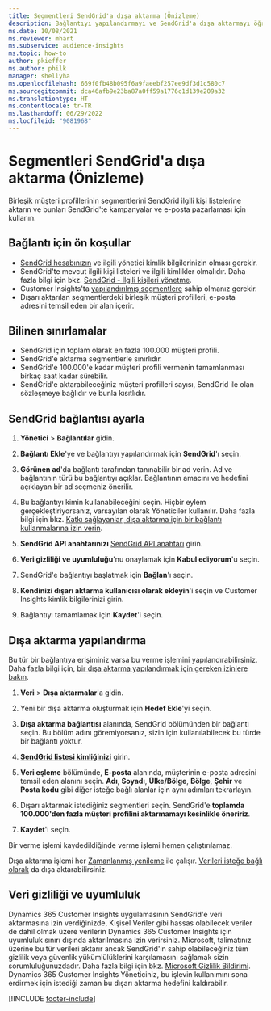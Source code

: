 ```yaml
---
title: Segmentleri SendGrid'a dışa aktarma (Önizleme)
description: Bağlantıyı yapılandırmayı ve SendGrid'a dışa aktarmayı öğrenin.
ms.date: 10/08/2021
ms.reviewer: mhart
ms.subservice: audience-insights
ms.topic: how-to
author: pkieffer
ms.author: philk
manager: shellyha
ms.openlocfilehash: 669f0fb48b095f6a9faeebf257ee9df3d1c580c7
ms.sourcegitcommit: dca46afb9e23ba87a0ff59a1776c1d139e209a32
ms.translationtype: HT
ms.contentlocale: tr-TR
ms.lasthandoff: 06/29/2022
ms.locfileid: "9081968"
---
```

# <a name="export-segments-to-sendgrid-preview"></a>Segmentleri SendGrid'a dışa aktarma (Önizleme)

Birleşik müşteri profillerinin segmentlerini SendGrid ilgili kişi listelerine aktarın ve bunları SendGrid'te kampanyalar ve e-posta pazarlaması için kullanın. 

## <a name="prerequisites-for-a-connection"></a>Bağlantı için ön koşullar

-   [SendGrid hesabınızın](https://sendgrid.com/) ve ilgili yönetici kimlik bilgilerinizin olması gerekir.
-   SendGrid'te mevcut ilgili kişi listeleri ve ilgili kimlikler olmalıdır. Daha fazla bilgi için bkz. [SendGrid - İlgili kişileri yönetme](https://sendgrid.com/docs/ui/managing-contacts/create-and-manage-contacts/#manage-contacts).
-   Customer Insights'ta [yapılandırılmış segmentlere](segments.md) sahip olmanız gerekir.
-   Dışarı aktarılan segmentlerdeki birleşik müşteri profilleri, e-posta adresini temsil eden bir alan içerir.

## <a name="known-limitations"></a>Bilinen sınırlamalar

- SendGrid için toplam olarak en fazla 100.000 müşteri profili.
- SendGrid'e aktarma segmentlerle sınırlıdır.
- SendGrid'e 100.000'e kadar müşteri profili vermenin tamamlanması birkaç saat kadar sürebilir. 
- SendGrid'e aktarabileceğiniz müşteri profilleri sayısı, SendGrid ile olan sözleşmeye bağlıdır ve bunla kısıtlıdır.

## <a name="set-up-connection-to-sendgrid"></a>SendGrid bağlantısı ayarla

1. **Yönetici** > **Bağlantılar** gidin.

1. **Bağlantı Ekle**'ye ve bağlantıyı yapılandırmak için **SendGrid**'ı seçin.

1. **Görünen ad**'da bağlantı tarafından tanınabilir bir ad verin. Ad ve bağlantının türü bu bağlantıyı açıklar. Bağlantının amacını ve hedefini açıklayan bir ad seçmeniz önerilir.

1. Bu bağlantıyı kimin kullanabileceğini seçin. Hiçbir eylem gerçekleştiriyorsanız, varsayılan olarak Yöneticiler kullanılır. Daha fazla bilgi için bkz. [Katkı sağlayanlar, dışa aktarma için bir bağlantı kullanmalarına izin verin](connections.md#allow-contributors-to-use-a-connection-for-exports).

1. **SendGrid API anahtarınızı** [SendGrid API anahtarı](https://sendgrid.com/docs/ui/account-and-settings/api-keys/) girin.

1. **Veri gizliliği ve uyumluluğu**'nu onaylamak için **Kabul ediyorum**'u seçin.

1. SendGrid'e bağlantıyı başlatmak için **Bağlan**'ı seçin.

1. **Kendinizi dışarı aktarma kullanıcısı olarak ekleyin**'i seçin ve Customer Insights kimlik bilgilerinizi girin.

1. Bağlantıyı tamamlamak için **Kaydet**'i seçin.

## <a name="configure-an-export"></a>Dışa aktarma yapılandırma

Bu tür bir bağlantıya erişiminiz varsa bu verme işlemini yapılandırabilirsiniz. Daha fazla bilgi için, [bir dışa aktarma yapılandırmak için gereken izinlere bakın](export-destinations.md#set-up-a-new-export).

1. **Veri** > **Dışa aktarmalar**'a gidin.

1. Yeni bir dışa aktarma oluşturmak için **Hedef Ekle**'yi seçin.

1. **Dışa aktarma bağlantısı** alanında, SendGrid bölümünden bir bağlantı seçin. Bu bölüm adını göremiyorsanız, sizin için kullanılabilecek bu türde bir bağlantı yoktur.

1. **[SendGrid listesi kimliğinizi](https://sendgrid.com/docs/ui/managing-contacts/create-and-manage-contacts/#manage-contacts)** girin.

1. **Veri eşleme** bölümünde, **E-posta** alanında, müşterinin e-posta adresini temsil eden alanını seçin. **Adı**, **Soyadı**, **Ülke/Bölge**, **Bölge**, **Şehir** ve **Posta kodu** gibi diğer isteğe bağlı alanlar için aynı adımları tekrarlayın.

1. Dışarı aktarmak istediğiniz segmentleri seçin. SendGrid'e **toplamda 100.000'den fazla müşteri profilini aktarmamayı kesinlikle öneririz**. 

1. **Kaydet**'i seçin.

Bir verme işlemi kaydedildiğinde verme işlemi hemen çalıştırılamaz.

Dışa aktarma işlemi her [Zamanlanmış yenileme](system.md#schedule-tab) ile çalışır. [Verileri isteğe bağlı olarak](export-destinations.md#run-exports-on-demand) da dışa aktarabilirsiniz. 

## <a name="data-privacy-and-compliance"></a>Veri gizliliği ve uyumluluk

Dynamics 365 Customer Insights uygulamasının SendGrid'e veri aktarmasına izin verdiğinizde, Kişisel Veriler gibi hassas olabilecek veriler de dahil olmak üzere verilerin Dynamics 365 Customer Insights için uyumluluk sınırı dışında aktarılmasına izin verirsiniz. Microsoft, talimatınız üzerine bu tür verileri aktarır ancak SendGrid'in sahip olabileceğiniz tüm gizlilik veya güvenlik yükümlülüklerini karşılamasını sağlamak sizin sorumluluğunuzdadır. Daha fazla bilgi için bkz. [Microsoft Gizlilik Bildirimi](https://go.microsoft.com/fwlink/?linkid=396732).
Dynamics 365 Customer Insights Yöneticiniz, bu işlevin kullanımını sona erdirmek için istediği zaman bu dışarı aktarma hedefini kaldırabilir.


[!INCLUDE [footer-include](includes/footer-banner.md)]

